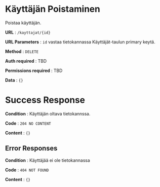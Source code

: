 # Käyttäjän Poistaminen

Poistaa käyttäjän.

**URL** : `/kayttajat/{id}`

**URL Parameters** : `id` vastaa tietokannassa Käyttäjät-taulun primary keytä.

**Method** : `DELETE`

**Auth required** : TBD

**Permissions required** : TBD

**Data** : `{}`

# Success Response

**Condition** : Käyttäjän oltava tietokannssa.

**Code** : `204 NO CONTENT`

**Content** : `{}`

## Error Responses

**Condition** : Käyttäjää ei ole tietokannassa

**Code** : `404 NOT FOUND`

**Content** : `{}`